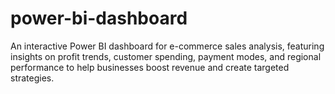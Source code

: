 # power-bi-dashboard
An interactive Power BI dashboard for e-commerce sales analysis, featuring insights on profit trends, customer spending, payment modes, and regional performance to help businesses boost revenue and create targeted strategies.
